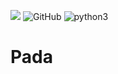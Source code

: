 ![](https://img.shields.io/badge/scikit-learn?color=blue) ![GitHub](https://img.shields.io/github/license/Pada4ML/pada) ![python3](https://img.shields.io/badge/langs-python3-blue)

# Pada
